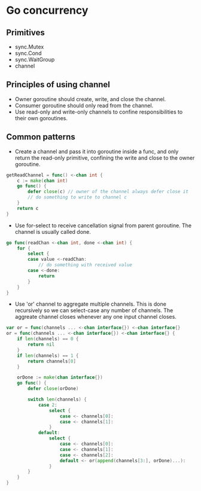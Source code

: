 # Go concurrency

## Primitives
* sync.Mutex
* sync.Cond
* sync.WaitGroup
* channel

## Principles of using channel
* Owner goroutine should create, write, and close the channel.
* Consumer goroutine should only read from the channel.
* Use read-only and write-only channels to confine responsibilities to their own goroutines.

## Common patterns
* Create a channel and pass it into goroutine inside a func, and only return the read-only primitive, confining the write and close to the owner goroutine.
```go
getReadChannel = func() <-chan int {
	c := make(chan int)
	go func() {
		defer close(c) // owner of the channel always defer close it
		// do something to write to channel c
	}
	return c
}
```
* Use for-select to receive cancellation signal from parent goroutine. The channel is usually called done.
```go
go func(readChan <-chan int, done <-chan int) {
	for {
		select {
		case value <-readChan:
			// do something with received value
		case <-done:
			return
		}
	}
}
```
* Use 'or' channel to aggregate multiple channels. This is done recursively so we can select-case any number of channels. The aggreate channel closes whenever any one input channel closes.
```go
var or = func(channels ... <-chan interface{}) <-chan interface{}
or = func(channels ... <-chan interface{}) <-chan interface{} {
	if len(channels) == 0 {
		return nil
	}
	if len(channels) == 1 {
		return channels[0]
	}

	orDone := make(chan interface{})
	go func() {
		defer close(orDone)

		switch len(channels) {
			case 2:
				select {
					case <- channels[0]:
					case <- channels[1]:
				}
			default:
				select {
					case <- channels[0]:
					case <- channels[1]:
					case <- channels[2]:
					default <- or(append(channels[3:], orDone)...):
				}
		}
	}
}
```